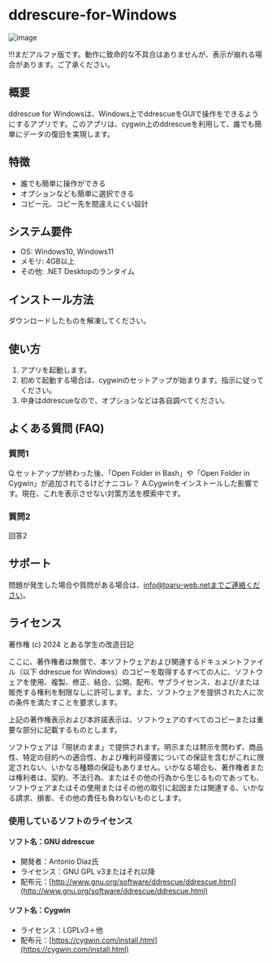 # ddrescure-for-Windows

![image](https://github.com/ToaRuGakusei/ddrescure-for-Windows/assets/79046275/676c567b-e4f1-46e9-b43d-f7e12983ae58)

!!!まだアルファ版です。動作に致命的な不具合はありませんが、表示が崩れる場合があります。ご了承ください。


## 概要
ddrescue for Windowsは、Windows上でddrescueをGUIで操作をできるようにするアプリです。このアプリは、cygwin上のddrescueを利用して、誰でも簡単にデータの復旧を実現します。

## 特徴
- 誰でも簡単に操作ができる
- オプションなども簡単に選択できる
- コピー元、コピー先を間違えにくい設計

## システム要件
- OS: Windows10, Windows11
- メモリ: 4GB以上
- その他: .NET Desktopのランタイム

## インストール方法
ダウンロードしたものを解凍してください。

## 使い方
1. アプリを起動します。
2. 初めて起動する場合は、cygwinのセットアップが始まります。指示に従ってください。
3. 中身はddrescueなので、オプションなどは各自調べてください。

## よくある質問 (FAQ)
### 質問1
Q.セットアップが終わった後、「Open Folder in Bash」や「Open Folder in Cygwin」が追加されてるけどナニコレ？
A.Cygwinをインストールした影響です。現在、これを表示させない対策方法を模索中です。
### 質問2
回答2

## サポート
問題が発生した場合や質問がある場合は、info@toaru-web.netまでご連絡ください。

## ライセンス

著作権 (c) 2024 とある学生の改造日記

ここに、著作権者は無償で、本ソフトウェアおよび関連するドキュメントファイル（以下 ddrescue for Windows）のコピーを取得するすべての人に、ソフトウェアを使用、複製、修正、結合、公開、配布、サブライセンス、および/または販売する権利を制限なしに許可します。また、ソフトウェアを提供された人に次の条件を満たすことを要求します。

上記の著作権表示および本許諾表示は、ソフトウェアのすべてのコピーまたは重要な部分に記載するものとします。

ソフトウェアは「現状のまま」で提供されます。明示または黙示を問わず、商品性、特定の目的への適合性、および権利非侵害についての保証を含むがこれに限定されない、いかなる種類の保証もありません。いかなる場合も、著作権者または権利者は、契約、不法行為、またはその他の行為から生じるものであっても、ソフトウェアまたはその使用またはその他の取引に起因または関連する、いかなる請求、損害、その他の責任も負わないものとします。

### 使用しているソフトのライセンス

#### ソフト名：GNU ddrescue
- 開発者：Antonio Diaz氏
- ライセンス：GNU GPL v3またはそれ以降
- 配布元：[http://www.gnu.org/software/ddrescue/ddrescue.html](http://www.gnu.org/software/ddrescue/ddrescue.html)

#### ソフト名：Cygwin
- ライセンス：LGPLv3＋他
- 配布元：[https://cygwin.com/install.html](https://cygwin.com/install.html)
```


